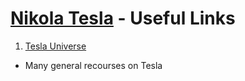 # [Nikola Tesla](index.md) - Useful Links

1. [Tesla Universe](https://teslauniverse.com/)
  - Many general recourses on Tesla
